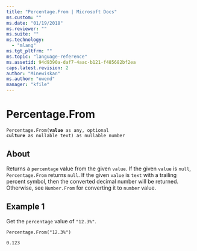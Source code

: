 ```yaml
---
title: "Percentage.From | Microsoft Docs"
ms.custom: ""
ms.date: "01/19/2018"
ms.reviewer: ""
ms.suite: ""
ms.technology: 
  - "mlang"
ms.tgt_pltfrm: ""
ms.topic: "language-reference"
ms.assetid: 94d9390a-daf7-4aac-b121-f485682bf2ea
caps.latest.revision: 2
author: "Minewiskan"
ms.author: "owend"
manager: "kfile"
---
```

# Percentage.From
<code>Percentage.From(**value** as any, optional **culture** as nullable text) as nullable number</code>

## About
Returns a <code>percentage</code> value from the given <code>value</code>. If the given <code>value</code> is <code>null</code>, <code>Percentage.From</code> returns <code>null</code>. If the given <code>value</code> is <code>text</code> with a trailing percent symbol, then the converted decimal number will be returned. Otherwise, see <code>Number.From</code> for converting it to <code>number</code> value.

## Example 1
Get the <code>percentage</code> value of <code>"12.3%"</code>.

<code>Percentage.From("12.3%")</code>

<code>0.123</code>



  
